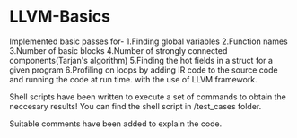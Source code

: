 # LLVM-Basics
Implemented basic passes for-
1.Finding global variables
2.Function names
3.Number of basic blocks
4.Number of strongly connected components(Tarjan's algorithm)
5.Finding the hot fields in a struct for a given program
6.Profiling on loops by adding IR code to the source code and running the code at run time.
with the use of LLVM framework.

Shell scripts have been written to execute a set of commands to obtain the neccesary results!
You can find the shell script in /test_cases folder.

Suitable comments have been added to explain the code.
